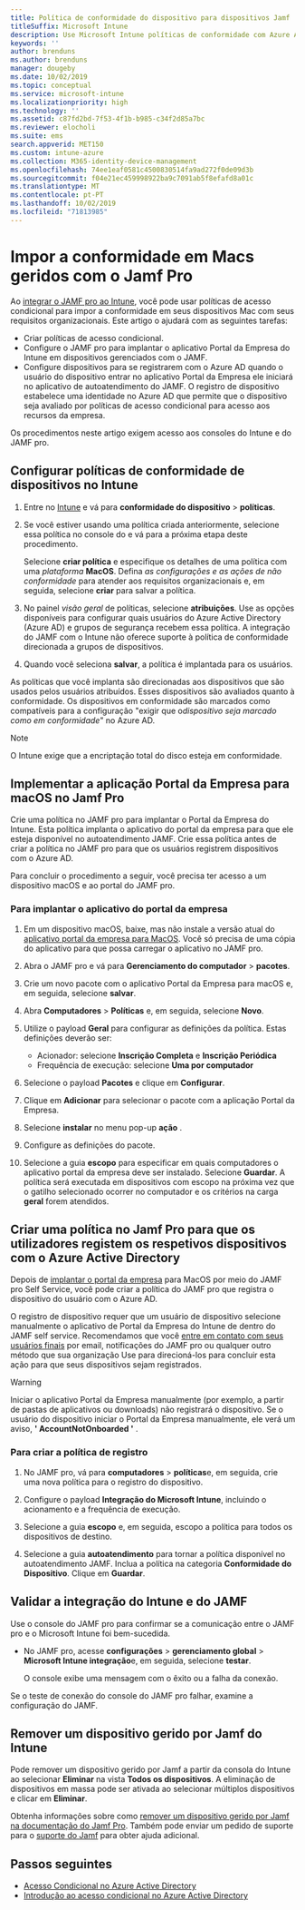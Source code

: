 ```yaml
---
title: Política de conformidade do dispositivo para dispositivos Jamf
titleSuffix: Microsoft Intune
description: Use Microsoft Intune políticas de conformidade com Azure Active Directory acesso condicional para ajudar a proteger dispositivos gerenciados por JAMF.
keywords: ''
author: brenduns
ms.author: brenduns
manager: dougeby
ms.date: 10/02/2019
ms.topic: conceptual
ms.service: microsoft-intune
ms.localizationpriority: high
ms.technology: ''
ms.assetid: c87fd2bd-7f53-4f1b-b985-c34f2d85a7bc
ms.reviewer: elocholi
ms.suite: ems
search.appverid: MET150
ms.custom: intune-azure
ms.collection: M365-identity-device-management
ms.openlocfilehash: 74ee1eaf0581c4500830514fa9ad272f0de09d3b
ms.sourcegitcommit: f04e21ec459998922ba9c7091ab5f8efafd8a01c
ms.translationtype: MT
ms.contentlocale: pt-PT
ms.lasthandoff: 10/02/2019
ms.locfileid: "71813985"
---
```

# <a name="enforce-compliance-on-macs-managed-with-jamf-pro"></a>Impor a conformidade em Macs geridos com o Jamf Pro

Ao [integrar o JAMF pro ao Intune](conditional-access-integrate-jamf.md), você pode usar políticas de acesso condicional para impor a conformidade em seus dispositivos Mac com seus requisitos organizacionais.  Este artigo o ajudará com as seguintes tarefas:  

- Criar políticas de acesso condicional.
- Configure o JAMF pro para implantar o aplicativo Portal da Empresa do Intune em dispositivos gerenciados com o JAMF.
- Configure dispositivos para se registrarem com o Azure AD quando o usuário do dispositivo entrar no aplicativo Portal da Empresa ele iniciará no aplicativo de autoatendimento do JAMF. O registro de dispositivo estabelece uma identidade no Azure AD que permite que o dispositivo seja avaliado por políticas de acesso condicional para acesso aos recursos da empresa.  
 
Os procedimentos neste artigo exigem acesso aos consoles do Intune e do JAMF pro.

## <a name="set-up-device-compliance-policies-in-intune"></a>Configurar políticas de conformidade de dispositivos no Intune

1. Entre no [Intune](https://go.microsoft.com/fwlink/?linkid=2090973) e vá para **conformidade do dispositivo** > **políticas**. 
2. Se você estiver usando uma política criada anteriormente, selecione essa política no console do e vá para a próxima etapa deste procedimento.  
   
   Selecione **criar política** e especifique os detalhes de uma política com uma *plataforma* **MacOS**. Defina *as configurações e as* *ações de não conformidade* para atender aos requisitos organizacionais e, em seguida, selecione **criar** para salvar a política.

3. No painel *visão geral* de políticas, selecione **atribuições**. Use as opções disponíveis para configurar quais usuários do Azure Active Directory (Azure AD) e grupos de segurança recebem essa política. A integração do JAMF com o Intune não oferece suporte à política de conformidade direcionada a grupos de dispositivos. 

4. Quando você seleciona **salvar**, a política é implantada para os usuários.  

As políticas que você implanta são direcionadas aos dispositivos que são usados pelos usuários atribuídos. Esses dispositivos são avaliados quanto à conformidade. Os dispositivos em conformidade são marcados como compatíveis para a configuração "exigir que o*dispositivo seja marcado como em conformidade*" no Azure AD.  

> [!NOTE]
> O Intune exige que a encriptação total do disco esteja em conformidade.

## <a name="deploy-the-company-portal-app-for-macos-in-jamf-pro"></a>Implementar a aplicação Portal da Empresa para macOS no Jamf Pro

Crie uma política no JAMF pro para implantar o Portal da Empresa do Intune. Esta política implanta o aplicativo do portal da empresa para que ele esteja disponível no autoatendimento JAMF. Crie essa política antes de criar a política no JAMF pro para que os usuários registrem dispositivos com o Azure AD.  

Para concluir o procedimento a seguir, você precisa ter acesso a um dispositivo macOS e ao portal do JAMF pro. 

### <a name="to-deploy-the-company-portal-app"></a>Para implantar o aplicativo do portal da empresa  

1. Em um dispositivo macOS, baixe, mas não instale a versão atual do [aplicativo portal da empresa para MacOS](https://go.microsoft.com/fwlink/?linkid=862280). Você só precisa de uma cópia do aplicativo para que possa carregar o aplicativo no JAMF pro.  

2. Abra o JAMF pro e vá para **Gerenciamento do computador** > **pacotes**.

3. Crie um novo pacote com o aplicativo Portal da Empresa para macOS e, em seguida, selecione **salvar**.

4. Abra **Computadores** > **Políticas** e, em seguida, selecione **Novo**.

5. Utilize o payload **Geral** para configurar as definições da política. Estas definições deverão ser:
   - Acionador: selecione **Inscrição Completa** e **Inscrição Periódica**
   - Frequência de execução: selecione **Uma por computador**

6. Selecione o payload **Pacotes** e clique em **Configurar**.

7. Clique em **Adicionar** para selecionar o pacote com a aplicação Portal da Empresa.

8. Selecione **instalar** no menu pop-up **ação** .
9. Configure as definições do pacote.

10. Selecione a guia **escopo** para especificar em quais computadores o aplicativo portal da empresa deve ser instalado. Selecione **Guardar**. A política será executada em dispositivos com escopo na próxima vez que o gatilho selecionado ocorrer no computador e os critérios na carga **geral** forem atendidos.

## <a name="create-a-policy-in-jamf-pro-to-have-users-register-their-devices-with-azure-active-directory"></a>Criar uma política no Jamf Pro para que os utilizadores registem os respetivos dispositivos com o Azure Active Directory  

Depois de [implantar o portal da empresa](conditional-access-assign-jamf.md#deploy-the-company-portal-app-for-macos-in-jamf-pro) para MacOS por meio do JAMF pro Self Service, você pode criar a política do JAMF pro que registra o dispositivo do usuário com o Azure AD. 

O registro de dispositivo requer que um usuário de dispositivo selecione manualmente o aplicativo de Portal da Empresa do Intune de dentro do JAMF self service. Recomendamos que você [entre em contato com seus usuários finais](../fundamentals/end-user-educate.md) por email, notificações do JAMF pro ou qualquer outro método que sua organização Use para direcioná-los para concluir esta ação para que seus dispositivos sejam registrados. 

> [!WARNING]
> Iniciar o aplicativo Portal da Empresa manualmente (por exemplo, a partir de pastas de aplicativos ou downloads) não registrará o dispositivo. Se o usuário do dispositivo iniciar o Portal da Empresa manualmente, ele verá um aviso, **' AccountNotOnboarded '** .

### <a name="to-create-the-registration-policy"></a>Para criar a política de registro  

1. No JAMF pro, vá para **computadores** > **políticas**e, em seguida, crie uma nova política para o registro do dispositivo.

2. Configure o payload **Integração do Microsoft Intune**, incluindo o acionamento e a frequência de execução.

3. Selecione a guia **escopo** e, em seguida, escopo a política para todos os dispositivos de destino.

4. Selecione a guia **autoatendimento** para tornar a política disponível no autoatendimento JAMF. Inclua a política na categoria **Conformidade do Dispositivo**. Clique em **Guardar**.

## <a name="validate-intune-and-jamf-integration"></a>Validar a integração do Intune e do JAMF  

Use o console do JAMF pro para confirmar se a comunicação entre o JAMF pro e o Microsoft Intune foi bem-sucedida. 

- No JAMF pro, acesse **configurações** > **gerenciamento global** > **Microsoft Intune integração**e, em seguida, selecione **testar**. 

    O console exibe uma mensagem com o êxito ou a falha da conexão.  

Se o teste de conexão do console do JAMF pro falhar, examine a configuração do JAMF. 


## <a name="removing-a-jamf-managed-device-from-intune"></a>Remover um dispositivo gerido por Jamf do Intune

Pode remover um dispositivo gerido por Jamf a partir da consola do Intune ao selecionar **Eliminar** na vista **Todos os dispositivos**. A eliminação de dispositivos em massa pode ser ativada ao selecionar múltiplos dispositivos e clicar em **Eliminar**.

Obtenha informações sobre como [remover um dispositivo gerido por Jamf na documentação do Jamf Pro](https://www.jamf.com/jamf-nation/articles/80/unmanaging-computers-while-preserving-their-inventory-information). Também pode enviar um pedido de suporte para o [suporte do Jamf](https://www.jamf.com/support/) para obter ajuda adicional. 

## <a name="next-steps"></a>Passos seguintes

- [Acesso Condicional no Azure Active Directory](https://docs.microsoft.com/azure/active-directory/active-directory-conditional-access-azure-portal)
- [Introdução ao acesso condicional no Azure Active Directory](https://docs.microsoft.com/azure/active-directory/active-directory-conditional-access-azure-portal-get-started)
